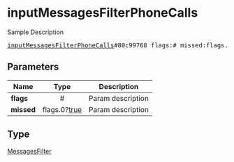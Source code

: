 # inputMessagesFilterPhoneCalls

Sample Description

<pre>
<a href="../constructor/inputMessagesFilterPhoneCalls.md">inputMessagesFilterPhoneCalls</a>#80c99768 flags:# missed:flags.0?<a href="../type/true.md">true</a> = <a href="../type/MessagesFilter.md">MessagesFilter</a>;
</pre>
## Parameters

| Name | Type | Description |
|------|:----:|-------------|
| **flags** | # | Param description |
| **missed** | flags.0?<a href="../type/true.md">true</a> | Param description |

## Type

<a href="../type/MessagesFilter.md">MessagesFilter</a>
